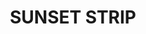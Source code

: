 ---
lastmod: '2025-04-06T06:05:20+00:00'
latitude: -32.27503624
layout: suburb
longitude: 142.3328819
postcode: '2879'
state: NSW
title: SUNSET STRIP
url: /nsw/sunset-strip/
---